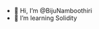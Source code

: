 - 👋 Hi, I’m @BijuNamboothiri
- 👀 I’m learning Solidity
<!---
BijuNamboothiri/BijuNamboothiri is a ✨ special ✨ repository because its `README.md` (this file) appears on your GitHub profile.
You can click the Preview link to take a look at your changes.
--->
